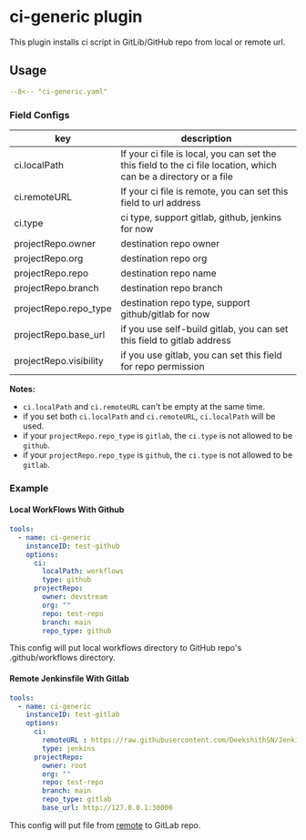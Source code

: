# ci-generic plugin

This plugin installs ci script in GitLib/GitHub repo from local or remote url.

## Usage

``` yaml
--8<-- "ci-generic.yaml"
```

### Field Configs

| key                    | description                                                                                                      |
| ----                   | ----                                                                                                             |
| ci.localPath           | If your ci file is local, you can set the this field to the ci file location, which can be a directory or a file |
| ci.remoteURL           | If your ci file is remote, you can set this field to url address                                                 |
| ci.type                | ci type, support gitlab, github, jenkins for now                                                                 |
| projectRepo.owner      | destination repo owner                                                                                           |
| projectRepo.org        | destination repo org                                                                                             |
| projectRepo.repo       | destination repo name                                                                                            |
| projectRepo.branch     | destination repo branch                                                                                          |
| projectRepo.repo_type  | destination repo type, support github/gitlab for now                                                             |
| projectRepo.base_url   | if you use self-build gitlab, you can set this field to gitlab address                                           |
| projectRepo.visibility | if you use gitlab, you can set this field for repo permission                                                    |

**Notes:**

- `ci.localPath` and `ci.remoteURL` can't be empty at the same time.
- if you set both `ci.localPath` and `ci.remoteURL`, `ci.localPath` will be used.
- if your `projectRepo.repo_type` is `gitlab`, the `ci.type` is not allowed to be `github`.
- if your `projectRepo.repo_type` is `github`, the `ci.type` is not allowed to be `gitlab`.

### Example

#### Local WorkFlows With Github

```yaml
tools:
  - name: ci-generic
    instanceID: test-github
    options:
      ci:
        localPath: workflows
        type: github
      projectRepo:
        owner: devstream
        org: ""
        repo: test-repo
        branch: main
        repo_type: github
```

This config will put local workflows directory to GitHub repo's .github/workflows directory.

#### Remote Jenkinsfile With Gitlab

```yaml
tools:
  - name: ci-generic
    instanceID: test-gitlab
    options:
      ci:
        remoteURL : https://raw.githubusercontent.com/DeekshithSN/Jenkinsfile/inputTest/Jenkinsfile
        type: jenkins
      projectRepo:
        owner: root
        org: ""
        repo: test-repo
        branch: main
        repo_type: gitlab
        base_url: http://127.0.0.1:30000
```

This config will put file from [remote](https://raw.githubusercontent.com/DeekshithSN/Jenkinsfile/inputTest/Jenkinsfile)  to GitLab repo.
